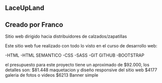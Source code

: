 ## LaceUpLand

## Creado por Franco 

Sitio web dirigido hacia distribuidores de calzados/zapatillas

Este sitio web fue realizado con todo lo visto en el curso de desarrollo web:

-HTML
-HTML SEMANTICO
-CSS
-SASS
-GIT GITHUB 
-BOOTSTRAP


el presupuesto para este proyecto tiene un aproximado de $92.000, los detalles son:
$81.448 maquetacion y diseño responsive del sitio web 
$4177 galeria de fotos o videos 
$6213 Banner simple